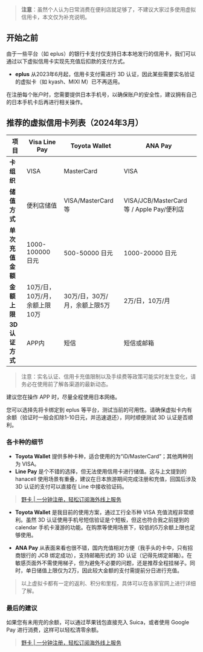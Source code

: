 > **注意**：虽然个人认为日常消费在便利店就足够了，不建议大家过多使用虚拟信用卡，本文仅为补充说明。

## 开始之前

由于一些平台（如 eplus）的银行卡支付仅支持日本本地发行的信用卡，我们可以通过以下虚拟信用卡实现先充值后扣款的支付方式。

- **eplus** 从2023年6月起，信用卡支付需进行 3D 认证，因此某些需要实名验证的虚拟卡（如 kyash、MIXI M）已不再适用。

在注册每个账户时，您需要提供日本手机号，以确保账户的安全性，建议拥有自己的日本手机卡后再进行相关操作。

## 推荐的虚拟信用卡列表（2024年3月）

| 项目                | Visa Line Pay            | Toyota Wallet          | ANA Pay                |
|---------------------|--------------------------|------------------------|------------------------|
| **卡组织**          | VISA                     | MasterCard             | VISA                   |
| **储值方式**        | 便利店储值              | VISA/MasterCard 等    | VISA/JCB/MasterCard 等 / Apple Pay/便利店 |
| **单次充值金额**    | 1000-100000 日元        | 500-50000 日元        | 1000-20000 日元       |
| **金额上限**        | 10万/日，10万/月，余额上限10万  | 30万/日，30万/月，余额上限5万 | 2万/日，10万/月       |
| **3D认证方式**      | APP内                   | 短信                   | 短信或邮箱            |

> 注意：实名认证、信用卡充值限制以及手续费等政策可能实时发生变化，请务必在使用前了解各渠道的最新动态。

建议您在操作 APP 时，尽量全程使用日本网络。

您可以选择先将卡绑定到 eplus 等平台，测试当前的可用性。请确保虚拟卡内有余额（验证时一般会扣除1-10日元，并迅速退还），同时顺便测试 3D 认证是否顺利。

### 各卡种的细节

- **Toyota Wallet** 提供多种卡种，适合使用的为“iD/MasterCard”；其他两种则为 VISA。
- **Line Pay** 是个不错的选择，但无法使用信用卡进行储值。这与上文提到的 hanacell 使用场景有重叠，建议在日本旅游期间完成注册和充值，回国后涉及 3D 认证的支付可以直接在 Line 中接收验证码。

> [野卡 | 一分钟注册，轻松订阅海外线上服务](https://bit.ly/bewildcard)

- **Toyota Wallet** 是我目前的使用方案，通过工行全币种 VISA 充值流程非常顺利。虽然 3D 认证使用手机号短信验证是个短板，但这也符合我之前提到的 calendar 手机卡漫游的功能。在购票等使用场景下，较低的5万余额上限也足够使用。

- **ANA Pay** 从表面来看也很不错，国内充值相对方便（我手头的卡中，只有招商银行的 JCB 绑定成功），支持邮箱形式的 3D 认证（记得先绑定邮箱）。在敏感页面外不需使用梯子，但为避免不必要的问题，还是推荐全程挂梯子。同时，单日储值上限仅为2万，因此较大金额的支付需提前分日进行充值。

> 以上虚拟卡都有一定的返利、积分和里程，具体可以在各家官网上进行详细了解。

### 最后的建议

如果您有未用完的余额，可以通过苹果钱包直接充入 Suica，或者使用 Google Pay 进行消费，这样可以轻松清零余额。

> [野卡 | 一分钟注册，轻松订阅海外线上服务](https://bit.ly/bewildcard)